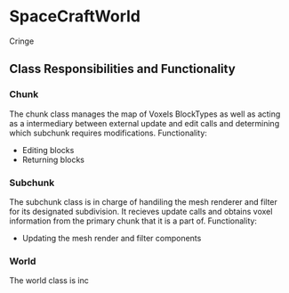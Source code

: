 # SpaceCraftWorld
Cringe

## Class Responsibilities and Functionality
### Chunk
The chunk class manages the map of Voxels BlockTypes as well as acting as a intermediary between external update and edit calls and determining which subchunk requires modifications.
Functionality:
- Editing blocks
- Returning blocks
### Subchunk
The subchunk class is in charge of handiling the mesh renderer and filter for its designated subdivision. It recieves update calls and obtains voxel information from the primary chunk that it is a part of.
Functionality:
- Updating the mesh render and filter components
### World
The world class is inc

